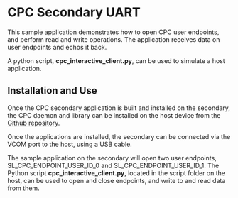 # CPC Secondary UART

This sample application demonstrates how to open CPC user endpoints, and perform read and write operations.
The application receives data on user endpoints and echos it back.

A python script, **cpc_interactive_client.py**, can be used to simulate a host application.

## Installation and Use

Once the CPC secondary application is built and installed on the secondary, the CPC daemon and library can
be installed on the host device from the [Github repository](https://github.com/SiliconLabs/cpc-daemon).

Once the applications are installed, the secondary can be connected via the VCOM port to the host,
using a USB cable.

The sample application on the secondary will open two user endpoints, SL_CPC_ENDPOINT_USER_ID_0 and SL_CPC_ENDPOINT_USER_ID_1.
The Python script **cpc_interactive_client.py**, located in the script folder on the host, can be used to open and close
endpoints, and write to and read data from them.
